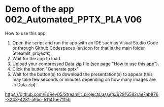
# Demo of the app 002_Automated_PPTX_PLA V06

How to use this app:
1. Open the script and run the app with an IDE such as Visual Studio Code or through Github Codespaces (an icon for that is the main folder Streamlit_projects).
2. Wait for the app to load.
3. Upload your compressed Data.zip file (see page "How to use this app").
4. Click the button "Generate pptx"
5. Wait for the button(s) to download the presentation(s) to appear (this may take few seconds or minutes depending on how many images are in Data.zip).

https://github.com/EdRey05/Streamlit_projects/assets/62916582/ae7ab876-3243-4281-a9bc-51141be7115b
